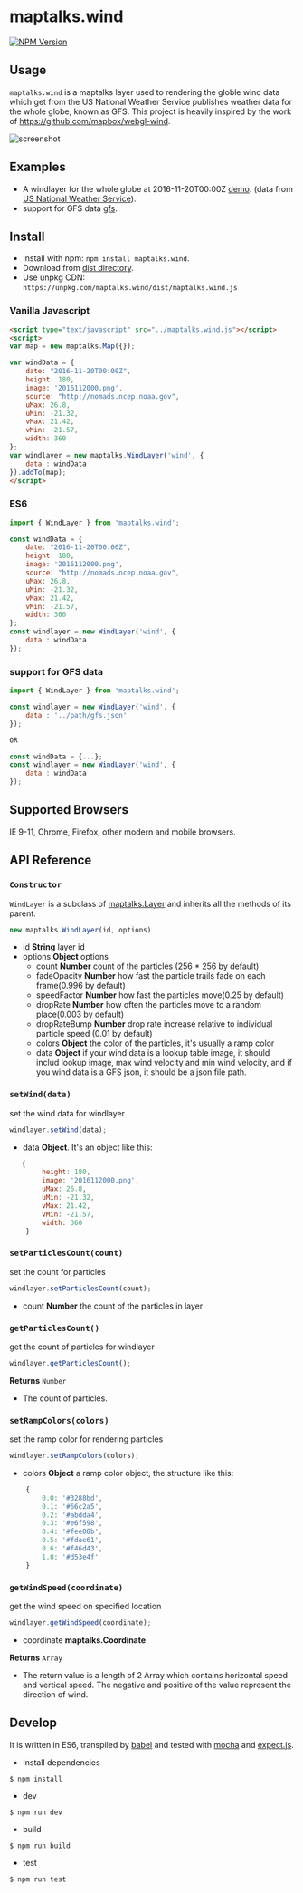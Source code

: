 # maptalks.wind
[![NPM Version](https://img.shields.io/npm/v/maptalks.wind.svg)](https://github.com/liubgithub/maptalks.wind)
## Usage

```maptalks.wind``` is a maptalks layer used to rendering the globle wind data which get from the US National Weather Service publishes weather data for the whole globe, known as GFS. This project is heavily inspired by the work of https://github.com/mapbox/webgl-wind.

![screenshot](https://user-images.githubusercontent.com/5208386/60158728-4bd4e980-9824-11e9-93dd-1d20c99f32ee.png)

## Examples

* A windlayer for the whole globe at 2016-11-20T00:00Z [demo](https://liubgithub.github.io/maptalks.wind/demo/). (data from [US National Weather Service](http://nomads.ncep.noaa.gov)).
* support for GFS data [gfs](https://liubgithub.github.io/maptalks.wind/demo/gfs.html).

## Install
  
* Install with npm: ```npm install maptalks.wind```. 
* Download from [dist directory](https://github.com/liubgithub/maptalks.wind/dist/).
* Use unpkg CDN: ```https://unpkg.com/maptalks.wind/dist/maptalks.wind.js```

### Vanilla Javascript
```html
<script type="text/javascript" src="../maptalks.wind.js"></script>
<script>
var map = new maptalks.Map({});

var windData = {
    date: "2016-11-20T00:00Z",
    height: 180,
    image: '2016112000.png',
    source: "http://nomads.ncep.noaa.gov",
    uMax: 26.8,
    uMin: -21.32,
    vMax: 21.42,
    vMin: -21.57,
    width: 360
};
var windlayer = new maptalks.WindLayer('wind', {
    data : windData
}).addTo(map);
</script>
```

### ES6

```javascript
import { WindLayer } from 'maptalks.wind';

const windData = {
    date: "2016-11-20T00:00Z",
    height: 180,
    image: '2016112000.png',
    source: "http://nomads.ncep.noaa.gov",
    uMax: 26.8,
    uMin: -21.32,
    vMax: 21.42,
    vMin: -21.57,
    width: 360
};
const windlayer = new WindLayer('wind', {
    data : windData
});

```
### support for GFS data
```javascript
import { WindLayer } from 'maptalks.wind';

const windlayer = new WindLayer('wind', {
    data : '../path/gfs.json'
});

OR

const windData = {...};
const windlayer = new WindLayer('wind', {
    data : windData
});

```
## Supported Browsers

IE 9-11, Chrome, Firefox, other modern and mobile browsers.

## API Reference

### `Constructor`

```WindLayer``` is a subclass of [maptalks.Layer](https://maptalks.github.io/maptalks.js/api/0.x/Layer.html) and inherits all the methods of its parent.

```javascript
new maptalks.WindLayer(id, options)
```
* id **String** layer id
* options **Object** options
    * count **Number**  count of the particles (256 * 256 by default) 
    * fadeOpacity **Number**  how fast the particle trails fade on each frame(0.996 by default)
    * speedFactor **Number**  how fast the particles move(0.25 by default)
    * dropRate **Number**   how often the particles move to a random place(0.003 by default)
    * dropRateBump **Number** drop rate increase relative to individual particle speed (0.01 by default)
    * colors  **Object** the color of the particles, it's usually a ramp color
    * data **Object**  if your wind data is a lookup table image, it should includ lookup image, max wind velocity and min wind velocity, and if you wind data is a GFS json, it should be a json file path.

### `setWind(data)`

set the wind data for windlayer

```javascript
windlayer.setWind(data);
```
* data **Object**. It's an object like this:
```javascript
   {
        height: 180,
        image: '2016112000.png',
        uMax: 26.8,
        uMin: -21.32,
        vMax: 21.42,
        vMin: -21.57,
        width: 360
    }
```
### `setParticlesCount(count)`

set the count for particles
```javascript
windlayer.setParticlesCount(count);
```
* count **Number** the count of the particles in layer
### `getParticlesCount()`

get the count of particles for windlayer
```javascript
windlayer.getParticlesCount();
```
**Returns** `Number`
* The count of particles.

### `setRampColors(colors)`

set the ramp color for rendering particles
```javascript
windlayer.setRampColors(colors);
```
* colors **Object** a ramp color object, the structure like this:
```javascript
    {
        0.0: '#3288bd',
        0.1: '#66c2a5',
        0.2: '#abdda4',
        0.3: '#e6f598',
        0.4: '#fee08b',
        0.5: '#fdae61',
        0.6: '#f46d43',
        1.0: '#d53e4f'
    }
```
### `getWindSpeed(coordinate)`
get the wind speed on specified location
```javascript
windlayer.getWindSpeed(coordinate);
```
* coordinate **maptalks.Coordinate**

**Returns** `Array`
* The return value is a length of 2 Array which contains horizontal speed and vertical speed. The negative and positive of the value represent the direction of wind.

## Develop
It is written in ES6, transpiled by [babel](https://babeljs.io/) and tested with [mocha](https://mochajs.org) and [expect.js](https://github.com/Automattic/expect.js).
* Install dependencies
```shell
$ npm install
```
* dev
```shell
$ npm run dev
```
* build
```shell
$ npm run build
```
* test
```shell
$ npm run test
```
